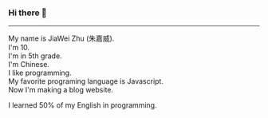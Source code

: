 ### Hi there 👋

---

My name is JiaWei Zhu (朱嘉威).  
I'm 10.  
I'm in 5th grade.  
I'm Chinese.  
I like programming.  
My favorite programing language is Javascript.  
Now I'm making a blog website.

I learned 50% of my English in programming.
